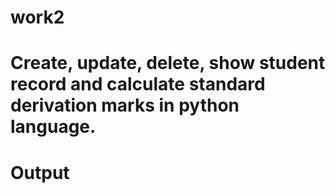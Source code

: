 # work2
# Create, update, delete, show student record and calculate standard derivation marks in python language.
# Output

 
